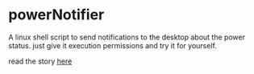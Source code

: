 # powerNotifier

A linux shell script to send notifications to the desktop about the power status.
just give it execution permissions and try it for yourself.


read the story [here][1]



[1]: http://www.pharzan.com/blog.html#/entry/10
